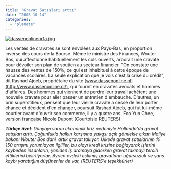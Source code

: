 ```yaml
---
title: "Gravat Satışları arttı"
date: "2008-10-14"
categories: 
  - "planete"
---
```


[![dassenonlinenr1a.jpg](/uploads/2008/10/dassenonlinenr1a.jpg)](/uploads/2008/10/dassenonlinenr1a.jpg "dassenonlinenr1a.jpg")[](/uploads/2008/10/01-ebru_gravat.jpg "01-ebru_gravat.jpg")

Les ventes de cravates se sont envolées aux Pays-Bas, en proportion inverse des cours de la Bourse. Même le ministre des Finances, Wouter Bos, qui affectionne habituellement les cols ouverts, arborait une cravate pour dévoiler son plan de soutien au secteur financier. "On constate une hausse des ventes de 150%, ce qui est inhabituel à cette époque de vacances scolaires. La seule explication que je vois c'est la crise du crédit", dit Rashad Ajoeb, propriétaire du site [www.dassenonline.nl](http://www.dassenonline.nl/), qui fournit en cravates avocats et hommes d'affaires. Des hommes qui viennent de perdre leur travail achètent une nouvelle cravate pour aller passer un entretien d'embauche. D'autres, un brin superstitieux, pensent que leur vieille cravate a cessé de leur porter chance et décident d'en changer, poursuit Rashad Ajoeb, qui fut lui-même courtier avant d'ouvrir son commerce, il y a quatre ans. Foo Yun Chee, version française Nicole Dupont (Courtoisie REUTERS)

_**Türkçe özet**: Dünyayı saran ekonomik kriz nedeniyle Hollanda'da gravat satışları arttı. Çoğunlukla halkın karşısına yakası açık gömlekle çıkan Maliye bakanı Wouter Bos dahi  artık gravat takıyor. Ülkede gravat satışlarının % 150 artışını yorumlayan ilgililer, bu olayı kredi krizine bağlayarak işlerini kaybeden insanların, yeniden iş aramaya giderken gravat takmayı tercih ettiklerini belirtiyorlar. Ayrıca evdeki eskimiş gravatların uğursuzluk ve şans kaybı yarattığını düşünenler de var. (REUTERS'e teşekkürler)_
